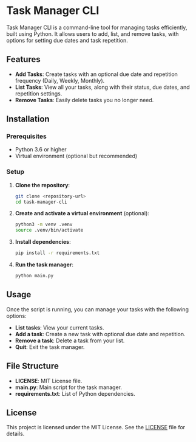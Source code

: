 # Task Manager CLI

Task Manager CLI is a command-line tool for managing tasks efficiently, built using Python. It allows users to add, list, and remove tasks, with options for setting due dates and task repetition.

## Features

- **Add Tasks**: Create tasks with an optional due date and repetition frequency (Daily, Weekly, Monthly).
- **List Tasks**: View all your tasks, along with their status, due dates, and repetition settings.
- **Remove Tasks**: Easily delete tasks you no longer need.

## Installation

### Prerequisites

- Python 3.6 or higher
- Virtual environment (optional but recommended)

### Setup

1. **Clone the repository**:

   ```bash
   git clone <repository-url>
   cd task-manager-cli
   ```

2. **Create and activate a virtual environment** (optional):

   ```bash
   python3 -m venv .venv
   source .venv/bin/activate
   ```

3. **Install dependencies**:

   ```bash
   pip install -r requirements.txt
   ```

4. **Run the task manager**:

   ```bash
   python main.py
   ```

## Usage

Once the script is running, you can manage your tasks with the following options:

- **List tasks**: View your current tasks.
- **Add a task**: Create a new task with optional due date and repetition.
- **Remove a task**: Delete a task from your list.
- **Quit**: Exit the task manager.

## File Structure

- **LICENSE**: MIT License file.
- **main.py**: Main script for the task manager.
- **requirements.txt**: List of Python dependencies.

## License

This project is licensed under the MIT License. See the [LICENSE](LICENSE) file for details.
